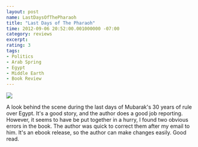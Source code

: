 ```yaml
---
layout: post
name: LastDaysOfThePharaoh
title: "Last Days of The Pharaoh"
time: 2012-09-06 20:52:00.001000000 -07:00
category: reviews
excerpt: 
rating: 3
tags:
- Politics
- Arab Spring
- Egypt
- Middle Earth
- Book Review
---
```

<img class="imageOnRight" src="{{ site.reviewsImagesFolder }}{{ page.name }}/LastDaysOfThePharaoh.png">

<div class="stars" title="{{ page.rating }} Stars" data-percent="{{ page.rating }}"></div>

A look behind the scene during the last days of Mubarak's 30 years of rule over Egypt. It's a good story, and the author does a good job reporting. However, it seems to have be put together in a hurry, I found two obvious errors in the book. The author was quick to correct them after my email to him. It's an ebook release, so the author can make changes easily. Good read.   